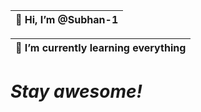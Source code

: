 
| 👋 Hi, I’m @Subhan-1                 
|-----------------------------------------| 

| 🌱 I’m currently learning everything
|-----------------------------------------|


# <i>Stay awesome!</i>

